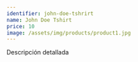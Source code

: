 ```yaml
---
identifier: john-doe-tshrirt
name: John Doe Tshirt
price: 10
image: /assets/img/products/product1.jpg
---
```


Descripción detallada